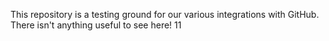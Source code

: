 This repository is a testing ground for our various integrations with GitHub. There isn't anything useful to see here!
11
